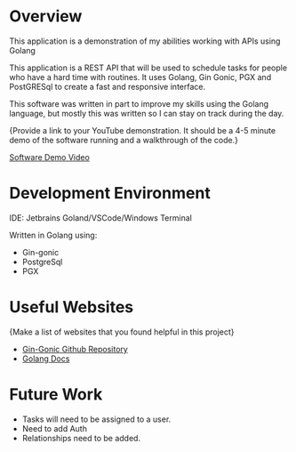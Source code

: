 # Overview

This application is a demonstration of my abilities working with APIs using Golang

This application is a REST API that will be used to schedule tasks for people who have a hard time with routines. It uses Golang, Gin Gonic, PGX and PostGRESql to create a fast and responsive interface.

This software was written in part to improve my skills using the Golang language, but mostly this was written so I can stay on track during the day.

{Provide a link to your YouTube demonstration. It should be a 4-5 minute demo of the software running and a walkthrough of the code.}

[Software Demo Video](https://youtu.be/xo_W6VGbu-g)

# Development Environment

IDE: Jetbrains Goland/VSCode/Windows Terminal

Written in Golang using:
- Gin-gonic
- PostgreSql
- PGX


# Useful Websites

{Make a list of websites that you found helpful in this project}

- [Gin-Gonic Github Repository](https://github.com/gin-gonic)
- [Golang Docs](https://go.dev/learn/)

# Future Work

- Tasks will need to be assigned to a user.
- Need to add Auth
- Relationships need to be added.

